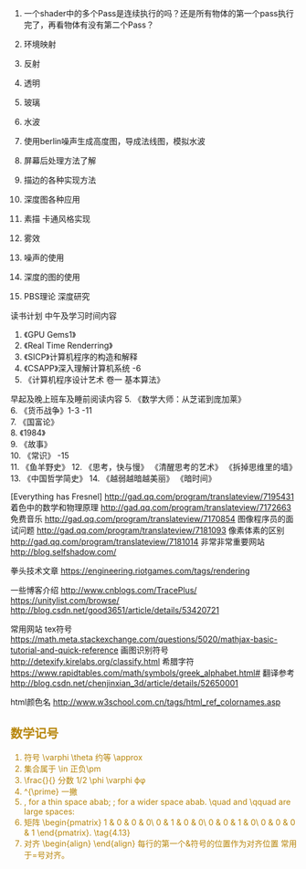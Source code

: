 1. 一个shader中的多个Pass是连续执行的吗？还是所有物体的第一个pass执行完了，再看物体有没有第二个Pass？


1. 环境映射
2. 反射
3. 透明
4. 玻璃
5. 水波
6. 使用berlin噪声生成高度图，导成法线图，模拟水波

1. 屏幕后处理方法了解
1. 描边的各种实现方法
2. 深度图各种应用

1. 素描 卡通风格实现
2. 雾效
3. 噪声的使用
4. 深度的图的使用

1. PBS理论 深度研究

读书计划 中午及学习时间内容
1. 《GPU Gems1》
2. 《Real Time Renderring》  
3. 《SICP》计算机程序的构造和解释  
4. 《CSAPP》深入理解计算机系统      -6   
5. 《计算机程序设计艺术 卷一 基本算法》

早起及晚上班车及睡前阅读内容
5. 《数学大师：从芝诺到庞加莱》  
6. 《货币战争》1-3  -11   
7. 《国富论》  
8. 《1984》  
9. 《故事》  
10. 《常识》  -15   
11. 《鱼羊野史》
12. 《思考，快与慢》 《清醒思考的艺术》 《拆掉思维里的墙》
13. 《中国哲学简史》
14. 《越弱越暗越美丽》 《暗时间》


[Everything has Fresnel]
http://gad.qq.com/program/translateview/7195431
着色中的数学和物理原理
http://gad.qq.com/program/translateview/7172663
免费音乐
http://gad.qq.com/program/translateview/7170854
图像程序员的面试问题
http://gad.qq.com/program/translateview/7181093
像素体素的区别
http://gad.qq.com/program/translateview/7181014
非常非常重要网站
http://blog.selfshadow.com/

拳头技术文章
https://engineering.riotgames.com/tags/rendering

一些博客介绍
http://www.cnblogs.com/TracePlus/
https://unitylist.com/browse/
http://blog.csdn.net/good3651/article/details/53420721

常用网站
tex符号  https://math.meta.stackexchange.com/questions/5020/mathjax-basic-tutorial-and-quick-reference
画图识别符号 http://detexify.kirelabs.org/classify.html
希腊字符 https://www.rapidtables.com/math/symbols/greek_alphabet.html#
翻译参考
http://blog.csdn.net/chenjinxian_3d/article/details/52650001

html颜色名
http://www.w3school.com.cn/tags/html_ref_colornames.asp

<font color="tomato">
<font color="limegreen">
<font color="Chocolate">
<font color="BlueViolet">
<font color="DarkGoldenRod">

## 数学记号
1. 符号 \varphi \theta   约等 \approx
2. 集合属于 \in   正负\pm
3. \frac{}{} 分数 1/2 \phi \varphi  ϕφ
4. ^{\prime} 一撇
5.  \, for a thin space abab; \; for a wider space abab.  \quad and \qquad are large spaces: 
6. 矩阵
\begin{pmatrix}
1 & 0 & 0 & 0\\
0 & 1 & 0 & 0\\
0 & 0 & 1 & 0\\
0 & 0 & 0 & 1
\end{pmatrix}.  \tag{4.13}
7. 对齐 \begin{align} \end{align} 每行的第一个&符号的位置作为对齐位置 常用于=号对齐。
